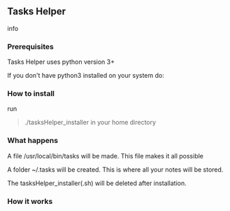 ## Tasks Helper
info

### Prerequisites
Tasks Helper uses python version 3+

If you don't have python3 installed on your system do: 


### How to install
run 
> 

> ./tasksHelper_installer in your home directory



### What happens
A file /usr/local/bin/tasks will be made. This file makes it all possible

A folder ~/.tasks will be created. This is where all your notes will be stored.

The tasksHelper_installer(.sh) will be deleted after installation.

### How it works